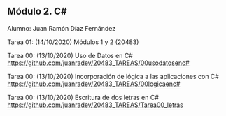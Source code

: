## Módulo 2. C#

Alumno: Juan Ramón Díaz Fernández


Tarea 01:  (14/10/2020)  Módulos 1 y 2 (20483)

Tarea 00:  (13/10/2020)  Uso de Datos en C#  https://github.com/juanradev/20483_TAREAS/00usodatosenc#

Tarea 00:  (13/10/2020)  Incorporación de lógica a las aplicaciones con C# https://github.com/juanradev/20483_TAREAS/00logicaenc#

Tarea 00:  (13/10/2020)  Escritura de dos letras en C#  https://github.com/juanradev/20483_TAREAS/Tarea00_letras



